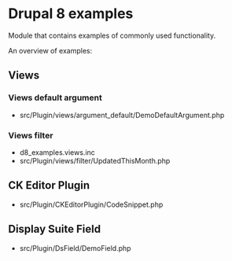 # Drupal 8 examples
Module that contains examples of commonly used functionality.

An overview of examples:

## Views

### Views default argument
- src/Plugin/views/argument_default/DemoDefaultArgument.php

### Views filter
- d8_examples.views.inc
- src/Plugin/views/filter/UpdatedThisMonth.php

## CK Editor Plugin
- src/Plugin/CKEditorPlugin/CodeSnippet.php

## Display Suite Field
- src/Plugin/DsField/DemoField.php
